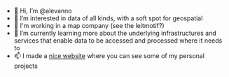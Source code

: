 - 👋 Hi, I’m @alevanno
- 👀 I’m interested in data of all kinds, with a soft spot for geospatial
- 📍 I'm working in a map company (see the leitmotif?)
- 🌱 I’m currently learning more about the underlying infrastructures and services that enable data to be accessed and processed where it needs to
- 📫 I made a [nice website](alevanno.github.io) where you can see some of my personal projects

<!---
alevanno/alevanno is a ✨ special ✨ repository because its `README.md` (this file) appears on your GitHub profile.
You can click the Preview link to take a look at your changes.
--->
